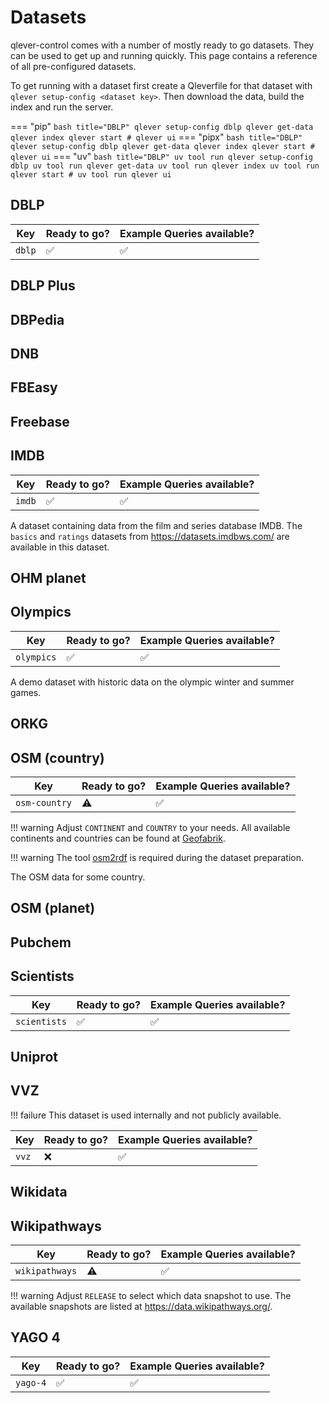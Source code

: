 # Datasets

qlever-control comes with a number of mostly ready to go datasets. They can be used to get up and running quickly.
This page contains a reference of all pre-configured datasets.

To get running with a dataset first create a Qleverfile for that dataset with `qlever setup-config <dataset key>`. Then download the data, build the index and run the server.

=== "pip"
    ``` bash title="DBLP"
    qlever setup-config dblp
    qlever get-data
    qlever index
    qlever start
    # qlever ui
    ```
=== "pipx"
    ``` bash title="DBLP"
    qlever setup-config dblp
    qlever get-data
    qlever index
    qlever start
    # qlever ui
    ```
=== "uv"
    ```bash title="DBLP"
    uv tool run qlever setup-config dblp
    uv tool run qlever get-data
    uv tool run qlever index
    uv tool run qlever start
    # uv tool run qlever ui
    ```

## DBLP

| Key    | Ready to go?       | Example Queries available? |
| ------ | ------------------ | -------------------------- |
| `dblp` | :white_check_mark: | :white_check_mark:         |

## DBLP Plus

## DBPedia

## DNB

## FBEasy

## Freebase

## IMDB

| Key    | Ready to go?       | Example Queries available? |
| ------ | ------------------ | -------------------------- |
| `imdb` | :white_check_mark: | :white_check_mark:         |

A dataset containing data from the film and series database IMDB. The `basics` and `ratings` datasets from <https://datasets.imdbws.com/> are available in this dataset.

## OHM planet

## Olympics 

| Key        | Ready to go?       | Example Queries available? |
| ---------- | ------------------ | -------------------------- |
| `olympics` | :white_check_mark: | :white_check_mark:         |

A demo dataset with historic data on the olympic winter and summer games.

## ORKG

## OSM (country)

| Key           | Ready to go? | Example Queries available? |
| ------------- | ------------ | -------------------------- |
| `osm-country` | :warning:    | :white_check_mark:         |

!!! warning
    Adjust `CONTINENT` and `COUNTRY` to your needs. All available continents and countries can be found at [Geofabrik](https://download.geofabrik.de/).

!!! warning
    The tool [osm2rdf](https://github.com/ad-freiburg/osm2rdf) is required during the dataset preparation.

The OSM data for some country.


## OSM (planet)

## Pubchem

## Scientists

| Key          | Ready to go?       | Example Queries available? |
| ------------ | ------------------ | -------------------------- |
| `scientists` | :white_check_mark: | :white_check_mark:         |

## Uniprot

## VVZ

!!! failure
    This dataset is used internally and not publicly available.

| Key   | Ready to go? | Example Queries available? |
| ----- | ------------ | -------------------------- |
| `vvz` | :x:          | :white_check_mark:         |

## Wikidata

## Wikipathways

| Key            | Ready to go? | Example Queries available? |
| -------------- | ------------ | -------------------------- |
| `wikipathways` | :warning:    | :white_check_mark:         |

!!! warning
    Adjust `RELEASE` to select which data snapshot to use. The available snapshots are listed at <https://data.wikipathways.org/>.

## YAGO 4

| Key      | Ready to go?       | Example Queries available? |
| -------- | ------------------ | -------------------------- |
| `yago-4` | :white_check_mark: | :white_check_mark:         |

